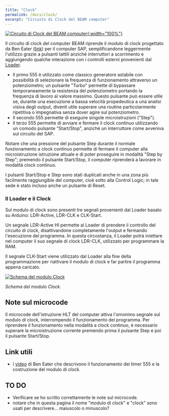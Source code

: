 ```yaml
---
title: "Clock"
permalink: /docs/clock/
excerpt: "Circuito di Clock del BEAM computer"
---
```

[![Circuito di Clock del BEAM computer](../../assets/clock/15-beam-clock.png "Circuito di Clock del BEAM computer"){:width="100%"}](../../assets/clock/15-beam-clock.png)

Il circuito di clock del computer BEAM riprende il modulo di clock progettato da Ben Eater ([link](https://eater.net/8bit/clock)) per il computer SAP, semplificandone leggermente l'utilizzo grazie a pulsanti tattili anziché interruttori a scorrimento e aggiungendo qualche interazione con i controlli esterni provenienti dal [Loader](../loader).

- Il primo 555 è utilizzato come classico generatore astabile con possibilità di selezionare la frequenza di funzionamento attraverso un potenziometro; un pulsante "Turbo" permette di bypassare temporaneamente la resistenza del potenziometro portando la frequenza di lavoro al valore massimo. Questo pulsante può essere utile se, durante una esecuzione a bassa velocità propedeutica a una analisi visiva degli output, diventi utile superare una routine particolarmente ripetitiva o impegnativa senza dover agire sul potenziometro.
- Il secondo 555 permette di eseguire singole microistruzioni ("Step").
- Il terzo 555 permette di avviare e fermare il clock continuo utilizzando un comodo pulsante "Start/Stop", anziché un interruttore come avveniva sul circuito del SAP.

Notare che una pressione del pulsante Step durante il normale funzionamento a clock continuo permette di fermare il computer alla microistruzione istruzione attuale e di poter proseguire in modalità "Step by Step"; premendo il pulsante Start/Stop, il computer riprenderà a lavorare in modalità clock continuo.

I pulsanti Start/Stop e Step sono stati duplicati anche in una zona più facilmente raggiungible del computer, cioè sotto alla Control Logic; in tale sede è stato incluso anche un pulsante di Reset.

### Il Loader e il Clock

Sul modulo di clock sono presenti tre segnali provenienti dal Loader basato su Arduino: LDR-Active, LDR-CLK e CLK-Start.

Un segnale LDR-Active HI permette al Loader di  prendere il controllo del circuito di clock, disattivandone completamente l'output e fermando l'esecuzione del programma. In questa circostanza, il Loader potrà iniettare nel computer il suo segnale di clock LDR-CLK, utilizzato per programmare la RAM.

Il segnale CLK-Start viene utilizzato dal Loader alla fine della programmazione per riattivare il modulo di clock e far partire il programma appena caricato.

[![Schema del modulo Clock](../../assets/clock/15-clock-schema.png "Schema del modulo Clock")](../../assets/clock/15-clock-schema.png)

*Schema del modulo Clock.*

## Note sul microcode

Il microcode dell'istruzione HLT del computer attiva l'omonimo segnale sul modulo di clock, interrompendo il funzionamento del programma. Per riprendere il funzionamento nella modalità a clock continuo, è necessario superare la microistruzione corrente premendo prima il pulsante Step e poi il pulsante Start/Stop.

## Link utili

- I [video](https://eater.net/8bit/clock) di Ben Eater che descrivono il funzionamento dei timer 555 e la costruzione del modulo di clock.

## TO DO

- Verificare se ho scritto correttamente le note sul microcode.
- notare che in questa pagina il nome "modulo di clock" e "clock" sono usati per descrivere... maiuscolo o minuscolo?
